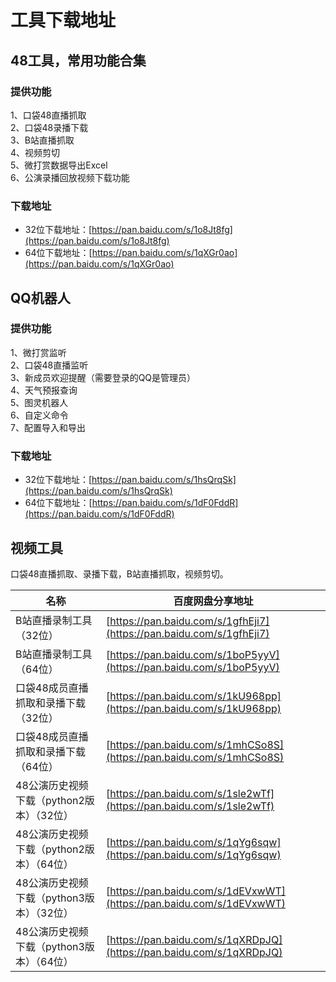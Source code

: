# 工具下载地址

## 48工具，常用功能合集
### 提供功能
1、口袋48直播抓取   
2、口袋48录播下载   
3、B站直播抓取   
4、视频剪切   
5、微打赏数据导出Excel   
6、公演录播回放视频下载功能
### 下载地址
* 32位下载地址：[https://pan.baidu.com/s/1o8Jt8fg](https://pan.baidu.com/s/1o8Jt8fg)
* 64位下载地址：[https://pan.baidu.com/s/1qXGr0ao](https://pan.baidu.com/s/1qXGr0ao)

## QQ机器人
### 提供功能
1、微打赏监听   
2、口袋48直播监听   
3、新成员欢迎提醒（需要登录的QQ是管理员）   
4、天气预报查询   
5、图灵机器人   
6、自定义命令   
7、配置导入和导出
### 下载地址
* 32位下载地址：[https://pan.baidu.com/s/1hsQrqSk](https://pan.baidu.com/s/1hsQrqSk)
* 64位下载地址：[https://pan.baidu.com/s/1dF0FddR](https://pan.baidu.com/s/1dF0FddR)

## 视频工具
口袋48直播抓取、录播下载，B站直播抓取，视频剪切。

| 名称 | 百度网盘分享地址 |
| ---  | --- |
| B站直播录制工具（32位）                   | [https://pan.baidu.com/s/1gfhEji7](https://pan.baidu.com/s/1gfhEji7) |
| B站直播录制工具（64位）                   | [https://pan.baidu.com/s/1boP5yyV](https://pan.baidu.com/s/1boP5yyV) |
| 口袋48成员直播抓取和录播下载 （32位）     | [https://pan.baidu.com/s/1kU968pp](https://pan.baidu.com/s/1kU968pp) |
| 口袋48成员直播抓取和录播下载 （64位）     | [https://pan.baidu.com/s/1mhCSo8S](https://pan.baidu.com/s/1mhCSo8S) |
| 48公演历史视频下载（python2版本）（32位） | [https://pan.baidu.com/s/1sle2wTf](https://pan.baidu.com/s/1sle2wTf) |
| 48公演历史视频下载（python2版本）（64位） | [https://pan.baidu.com/s/1qYg6sqw](https://pan.baidu.com/s/1qYg6sqw) |
| 48公演历史视频下载（python3版本）（32位） | [https://pan.baidu.com/s/1dEVxwWT](https://pan.baidu.com/s/1dEVxwWT) |
| 48公演历史视频下载（python3版本）（64位） | [https://pan.baidu.com/s/1qXRDpJQ](https://pan.baidu.com/s/1qXRDpJQ) |
